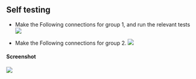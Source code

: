 Self testing
---

* Make the Following connections for group 1, and run the relevant tests
![](file:///android_asset/DOC_HTML/apps/images/schematics/test1.svg@100%|auto)

* Make the Following connections for group 2.
![](file:///android_asset/DOC_HTML/apps/images/schematics/test2.svg@100%|auto)

#### Screenshot

![](file:///android_asset/DOC_HTML/apps/images/schematics/screenshots/testing.png@100%|auto)


